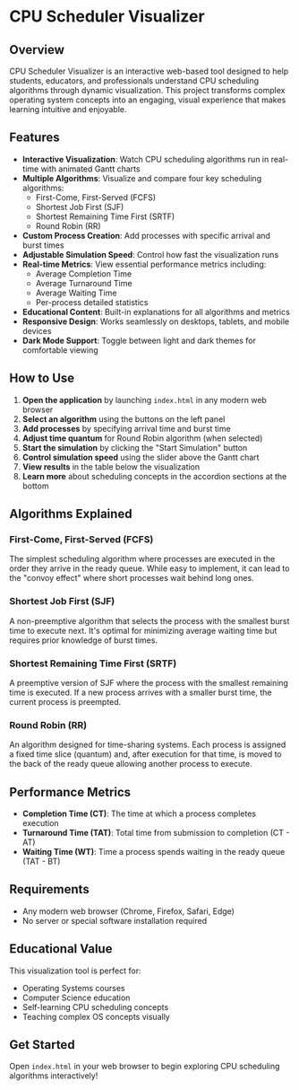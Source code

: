 # CPU Scheduler Visualizer

## Overview
CPU Scheduler Visualizer is an interactive web-based tool designed to help students, educators, and professionals understand CPU scheduling algorithms through dynamic visualization. This project transforms complex operating system concepts into an engaging, visual experience that makes learning intuitive and enjoyable.

## Features

- **Interactive Visualization**: Watch CPU scheduling algorithms run in real-time with animated Gantt charts
- **Multiple Algorithms**: Visualize and compare four key scheduling algorithms:
  - First-Come, First-Served (FCFS)
  - Shortest Job First (SJF)
  - Shortest Remaining Time First (SRTF)
  - Round Robin (RR)
- **Custom Process Creation**: Add processes with specific arrival and burst times
- **Adjustable Simulation Speed**: Control how fast the visualization runs
- **Real-time Metrics**: View essential performance metrics including:
  - Average Completion Time
  - Average Turnaround Time
  - Average Waiting Time
  - Per-process detailed statistics
- **Educational Content**: Built-in explanations for all algorithms and metrics
- **Responsive Design**: Works seamlessly on desktops, tablets, and mobile devices
- **Dark Mode Support**: Toggle between light and dark themes for comfortable viewing

## How to Use

1. **Open the application** by launching `index.html` in any modern web browser
2. **Select an algorithm** using the buttons on the left panel
3. **Add processes** by specifying arrival time and burst time
4. **Adjust time quantum** for Round Robin algorithm (when selected)
5. **Start the simulation** by clicking the "Start Simulation" button
6. **Control simulation speed** using the slider above the Gantt chart
7. **View results** in the table below the visualization
8. **Learn more** about scheduling concepts in the accordion sections at the bottom

## Algorithms Explained

### First-Come, First-Served (FCFS)
The simplest scheduling algorithm where processes are executed in the order they arrive in the ready queue. While easy to implement, it can lead to the "convoy effect" where short processes wait behind long ones.

### Shortest Job First (SJF)
A non-preemptive algorithm that selects the process with the smallest burst time to execute next. It's optimal for minimizing average waiting time but requires prior knowledge of burst times.

### Shortest Remaining Time First (SRTF)
A preemptive version of SJF where the process with the smallest remaining time is executed. If a new process arrives with a smaller burst time, the current process is preempted.

### Round Robin (RR)
An algorithm designed for time-sharing systems. Each process is assigned a fixed time slice (quantum) and, after execution for that time, is moved to the back of the ready queue allowing another process to execute.

## Performance Metrics

- **Completion Time (CT)**: The time at which a process completes execution
- **Turnaround Time (TAT)**: Total time from submission to completion (CT - AT)
- **Waiting Time (WT)**: Time a process spends waiting in the ready queue (TAT - BT)

## Requirements

- Any modern web browser (Chrome, Firefox, Safari, Edge)
- No server or special software installation required

## Educational Value

This visualization tool is perfect for:
- Operating Systems courses
- Computer Science education
- Self-learning CPU scheduling concepts
- Teaching complex OS concepts visually

## Get Started

Open `index.html` in your web browser to begin exploring CPU scheduling algorithms interactively!
